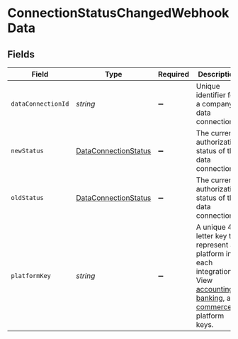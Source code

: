 # ConnectionStatusChangedWebhookData


## Fields

| Field                                                                                                                                                                                                                                                                                                                                       | Type                                                                                                                                                                                                                                                                                                                                        | Required                                                                                                                                                                                                                                                                                                                                    | Description                                                                                                                                                                                                                                                                                                                                 | Example                                                                                                                                                                                                                                                                                                                                     |
| ------------------------------------------------------------------------------------------------------------------------------------------------------------------------------------------------------------------------------------------------------------------------------------------------------------------------------------------- | ------------------------------------------------------------------------------------------------------------------------------------------------------------------------------------------------------------------------------------------------------------------------------------------------------------------------------------------- | ------------------------------------------------------------------------------------------------------------------------------------------------------------------------------------------------------------------------------------------------------------------------------------------------------------------------------------------- | ------------------------------------------------------------------------------------------------------------------------------------------------------------------------------------------------------------------------------------------------------------------------------------------------------------------------------------------- | ------------------------------------------------------------------------------------------------------------------------------------------------------------------------------------------------------------------------------------------------------------------------------------------------------------------------------------------- |
| `dataConnectionId`                                                                                                                                                                                                                                                                                                                          | *string*                                                                                                                                                                                                                                                                                                                                    | :heavy_minus_sign:                                                                                                                                                                                                                                                                                                                          | Unique identifier for a company's data connection.                                                                                                                                                                                                                                                                                          | 2e9d2c44-f675-40ba-8049-353bfcb5e171                                                                                                                                                                                                                                                                                                        |
| `newStatus`                                                                                                                                                                                                                                                                                                                                 | [DataConnectionStatus](../../models/shared/dataconnectionstatus.md)                                                                                                                                                                                                                                                                         | :heavy_minus_sign:                                                                                                                                                                                                                                                                                                                          | The current authorization status of the data connection.                                                                                                                                                                                                                                                                                    |                                                                                                                                                                                                                                                                                                                                             |
| `oldStatus`                                                                                                                                                                                                                                                                                                                                 | [DataConnectionStatus](../../models/shared/dataconnectionstatus.md)                                                                                                                                                                                                                                                                         | :heavy_minus_sign:                                                                                                                                                                                                                                                                                                                          | The current authorization status of the data connection.                                                                                                                                                                                                                                                                                    |                                                                                                                                                                                                                                                                                                                                             |
| `platformKey`                                                                                                                                                                                                                                                                                                                               | *string*                                                                                                                                                                                                                                                                                                                                    | :heavy_minus_sign:                                                                                                                                                                                                                                                                                                                          | A unique 4-letter key to represent a platform in each integration. View [accounting](https://docs.codat.io/integrations/accounting/overview#platform-keys), [banking](https://docs.codat.io/integrations/banking/overview#platform-keys), and [commerce](https://docs.codat.io/integrations/commerce/overview#platform-keys) platform keys. | gbol                                                                                                                                                                                                                                                                                                                                        |